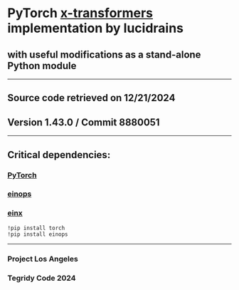 # PyTorch [x-transformers](https://github.com/lucidrains/x-transformers) implementation by lucidrains
## with useful modifications as a stand-alone Python module

***

## Source code retrieved on 12/21/2024
## Version 1.43.0 / Commit 8880051

***

## Critical dependencies:
### [PyTorch](https://github.com/pytorch/pytorch)
### [einops](https://github.com/arogozhnikov/einops)
### [einx](https://github.com/fferflo/einx)

```
!pip install torch
!pip install einops
```

***

### Project Los Angeles
### Tegridy Code 2024
